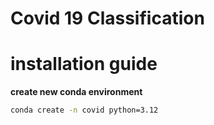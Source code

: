 # Covid 19 Classification

# installation guide

**create new conda environment**

```bash
conda create -n covid python=3.12
```
